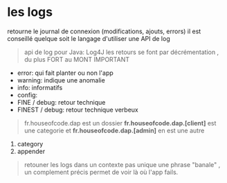 # les logs

retourne le journal de connexion (modifications, ajouts, errors)
il est conseillé quelque soit le langage d'utiliser une API de log
> api de log pour Java: Log4J
les retours se font par décrémentation , du plus FORT au MONT IMPORTANT
- error: qui fait planter ou non l'app
- warning: indique une anomalie
- info: informatifs
- config:
- FINE / debug: retour technique
- FINEST / debug: retour technique verbeux
> fr.houseofcode.dap est un dossier
**fr.houseofcode.dap.[client]**  est une categorie et
**fr.houseofcode.dap.[admin]** en est une autre
 1. category
 2. appender
> retouner les logs dans un contexte pas unique une phrase "banale" , un complement précis permet de voir là où l'app fails.
